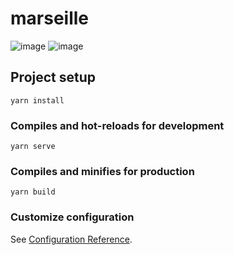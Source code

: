 # marseille
![image](https://user-images.githubusercontent.com/57822607/174486466-c6953be0-ebe8-461a-8084-e9176749d9d2.png)
![image](https://user-images.githubusercontent.com/57822607/174525125-e9fafde4-b84f-48ff-97e7-df769617905f.png)


## Project setup
```
yarn install
```

### Compiles and hot-reloads for development
```
yarn serve
```

### Compiles and minifies for production
```
yarn build
```

### Customize configuration
See [Configuration Reference](https://cli.vuejs.org/config/).
